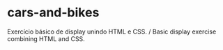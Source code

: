 # cars-and-bikes
Exercício básico de display unindo HTML e CSS. / Basic display exercise combining HTML and CSS.
